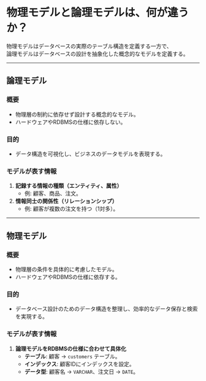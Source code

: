 # 物理モデルと論理モデルは、何が違うか？

物理モデルはデータベースの実際のテーブル構造を定義する一方で、  
論理モデルはデータベースの設計を抽象化した概念的なモデルを定義する。

---

## 論理モデル

### 概要
- 物理層の制約に依存せず設計する概念的なモデル。
- ハードウェアやRDBMSの仕様に依存しない。

### 目的
- データ構造を可視化し、ビジネスのデータモデルを表現する。

### モデルが表す情報
1. **記録する情報の種類（エンティティ、属性）**
   - 例: 顧客、商品、注文。
2. **情報同士の関係性（リレーションシップ）**
   - 例: 顧客が複数の注文を持つ（1対多）。

---

## 物理モデル

### 概要
- 物理層の条件を具体的に考慮したモデル。
- ハードウェアやRDBMSの仕様に依存する。

### 目的
- データベース設計のためのデータ構造を整理し、効率的なデータ保存と検索を実現する。

### モデルが表す情報
1. **論理モデルをRDBMSの仕様に合わせて具体化**
   - **テーブル**: 顧客 → `customers` テーブル。
   - **インデックス**: 顧客IDにインデックスを設定。
   - **データ型**: 顧客名 → `VARCHAR`、注文日 → `DATE`。
